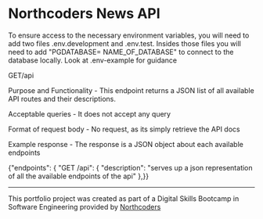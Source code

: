 # Northcoders News API

To ensure access to the necessary environment variables, you will need to add two files .env.development and .env.test. Insides those files you will need to add "PGDATABASE= NAME_OF_DATABASE" to connect to the database locally.
Look at .env-example for guidance

GET/api

Purpose and Functionality - This endpoint returns a JSON list of all available API routes and their descriptions.

Acceptable queries - It does not accept any query

Format of request body - No request, as its simply retrieve the API docs

Example response - The response is a JSON object about each available endpoints

{"endpoints": {
"GET /api": {
"description": "serves up a json representation of all the available endpoints of the api"
},}}

---

This portfolio project was created as part of a Digital Skills Bootcamp in Software Engineering provided by [Northcoders](https://northcoders.com/)
